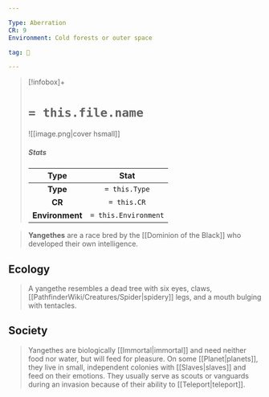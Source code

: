 ```yaml
---

Type: Aberration
CR: 9
Environment: Cold forests or outer space

tag: 👹

---
```


> [!infobox]+
> #  `= this.file.name`
> ![[image.png|cover hsmall]]
> ##### Stats
> Type | Stat |
> :---:|:---:|
> **Type** | `= this.Type` |
> **CR** | `= this.CR` |
> **Environment** | `= this.Environment` |



> **Yangethes** are a race bred by the [[Dominion of the Black]] who developed their own intelligence.


## Ecology

> A yangethe resembles a dead tree with six eyes, claws, [[PathfinderWiki/Creatures/Spider|spidery]] legs, and a mouth bulging with tentacles.


## Society

> Yangethes are biologically [[Immortal|immortal]] and need neither food nor water, but will feed for pleasure. On some [[Planet|planets]], they live in small, independent colonies with [[Slaves|slaves]] and feed on their emotions. They usually serve as scouts or vanguards during an invasion because of their ability to [[Teleport|teleport]].







